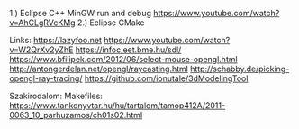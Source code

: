 1.) Eclipse C++ MinGW run and debug
	https://www.youtube.com/watch?v=AhCLgRVcKMg
2.) Eclipse CMake





Links:
https://lazyfoo.net
https://www.youtube.com/watch?v=W2QrXv2yZhE
https://infoc.eet.bme.hu/sdl/
https://www.bfilipek.com/2012/06/select-mouse-opengl.html
http://antongerdelan.net/opengl/raycasting.html
http://schabby.de/picking-opengl-ray-tracing/
https://github.com/ionutale/3dModelingTool


Szakirodalom:
Makefiles: https://www.tankonyvtar.hu/hu/tartalom/tamop412A/2011-0063_10_parhuzamos/ch01s02.html